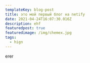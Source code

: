 ```yaml
---
templateKey: blog-post
title: это мой первый блог на netify
date: 2021-04-24T16:07:30.016Z
description: ehf
featuredpost: true
featuredimage: /img/chemex.jpg
tags:
  - hign
---
```

erer